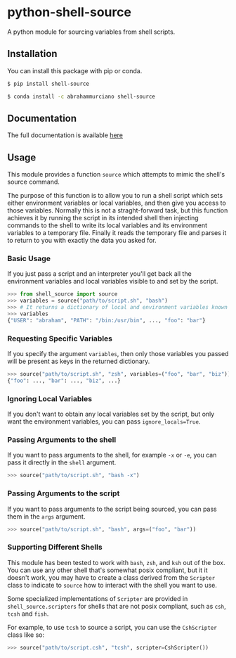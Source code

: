 # python-shell-source
A python module for sourcing variables from shell scripts.

## Installation

You can install this package with pip or conda.
```sh
$ pip install shell-source
```
```sh
$ conda install -c abrahammurciano shell-source
```

## Documentation

The full documentation is available [here](https://abrahammurciano.github.io/python-shell-source/shell_source)

## Usage
This module provides a function `source` which attempts to mimic the shell's source command.

The purpose of this function is to allow you to run a shell script which sets either environment variables or local variables, and then give you access to those variables. Normally this is not a straght-forward task, but this function achieves it by running the script in its intended shell then injecting commands to the shell to write its local variables and its environment variables to a temporary file. Finally it reads the temporary file and parses it to return to you with exactly the data you asked for.

### Basic Usage

If you just pass a script and an interpreter you'll get back all the environment variables and local variables visible to and set by the script.

```py
>>> from shell_source import source
>>> variables = source("path/to/script.sh", "bash")
>>> # It returns a dictionary of local and environment variables known by the script.
>>> variables
{"USER": "abraham", "PATH": "/bin:/usr/bin", ..., "foo": "bar"}
```

### Requesting Specific Variables

If you specify the argument `variables`, then only those variables you passed will be present as keys in the returned dictionary.

```py
>>> source("path/to/script.sh", "zsh", variables=("foo", "bar", "biz"))
{"foo": ..., "bar": ..., "biz", ...}
```

### Ignoring Local Variables

If you don't want to obtain any local variables set by the script, but only want the environment variables, you can pass `ignore_locals=True`.

### Passing Arguments to the shell

If you want to pass arguments to the shell, for example `-x` or `-e`, you can pass it directly in the `shell` argument.

```py
>>> source("path/to/script.sh", "bash -x")
```

### Passing Arguments to the script

If you want to pass arguments to the script being sourced, you can pass them in the `args` argument.

```py
>>> source("path/to/script.sh", "bash", args=("foo", "bar"))
```

### Supporting Different Shells

This module has been tested to work with `bash`, `zsh`, and `ksh` out of the box. You can use any other shell that's somewhat posix compliant, but it it doesn't work, you may have to create a class derived from the `Scripter` class to indicate to `source` how to interact with the shell you want to use.

Some specialized implementations of `Scripter` are provided in `shell_source.scripters` for shells that are not posix compliant, such as `csh`, `tcsh` and `fish`.

For example, to use `tcsh` to source a script, you can use the `CshScripter` class like so:

```py
>>> source("path/to/script.csh", "tcsh", scripter=CshScripter())
```
